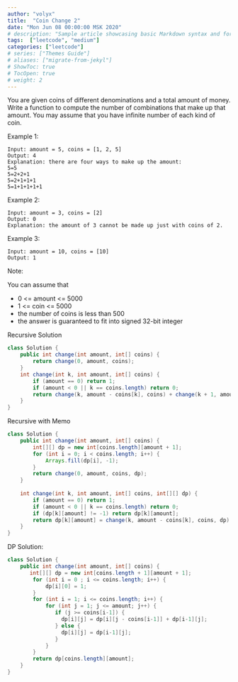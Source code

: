 ```yaml
---
author: "volyx"
title:  "Coin Change 2"
date: "Mon Jun 08 00:00:00 MSK 2020"
# description: "Sample article showcasing basic Markdown syntax and formatting for HTML elements."
tags:  ["leetcode", "medium"]
categories: ["leetcode"]
# series: ["Themes Guide"]
# aliases: ["migrate-from-jekyl"]
# ShowToc: true
# TocOpen: true
# weight: 2
---
```


You are given coins of different denominations and a total amount of money. Write a function to compute the number of combinations that make up that amount. You may assume that you have infinite number of each kind of coin.

Example 1:
```
Input: amount = 5, coins = [1, 2, 5]
Output: 4
Explanation: there are four ways to make up the amount:
5=5
5=2+2+1
5=2+1+1+1
5=1+1+1+1+1
```

Example 2:
```
Input: amount = 3, coins = [2]
Output: 0
Explanation: the amount of 3 cannot be made up just with coins of 2.
```

Example 3:
```
Input: amount = 10, coins = [10] 
Output: 1
```
 

Note:

You can assume that
- 0 <= amount <= 5000
- 1 <= coin <= 5000
- the number of coins is less than 500
- the answer is guaranteed to fit into signed 32-bit integer

Recursive Solution
```java
class Solution {
    public int change(int amount, int[] coins) {
        return change(0, amount, coins);
    }
    int change(int k, int amount, int[] coins) {
        if (amount == 0) return 1;
        if (amount < 0 || k == coins.length) return 0;
        return change(k, amount - coins[k], coins) + change(k + 1, amount, coins);
    }
}
```

Recursive with Memo
```java
class Solution {
    public int change(int amount, int[] coins) {
        int[][] dp = new int[coins.length][amount + 1];
        for (int i = 0; i < coins.length; i++) {
            Arrays.fill(dp[i], -1);
        }
        return change(0, amount, coins, dp);
    }
    
    int change(int k, int amount, int[] coins, int[][] dp) {
        if (amount == 0) return 1;
        if (amount < 0 || k == coins.length) return 0;
        if (dp[k][amount] != -1) return dp[k][amount];
        return dp[k][amount] = change(k, amount - coins[k], coins, dp) + change(k + 1, amount, coins, dp);
    }
}
```

DP Solution:

```java
class Solution {
    public int change(int amount, int[] coins) {
       int[][] dp = new int[coins.length + 1][amount + 1];
        for (int i = 0 ; i <= coins.length; i++) {
            dp[i][0] = 1;
        }
        for (int i = 1; i <= coins.length; i++) {
            for (int j = 1; j <= amount; j++) {
               if (j >= coins[i-1]) {
                 dp[i][j] = dp[i][j - coins[i-1]] + dp[i-1][j];
               } else {
                 dp[i][j] = dp[i-1][j];
               }
            }
        }
        return dp[coins.length][amount];
    }
}
